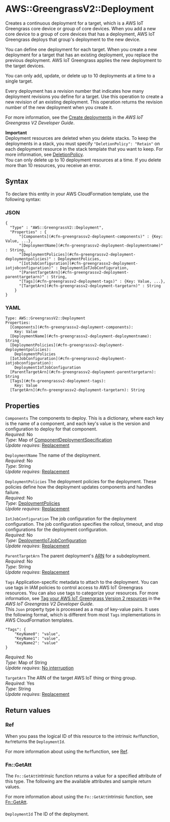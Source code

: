 # AWS::GreengrassV2::Deployment<a name="aws-resource-greengrassv2-deployment"></a>

Creates a continuous deployment for a target, which is a AWS IoT Greengrass core device or group of core devices\. When you add a new core device to a group of core devices that has a deployment, AWS IoT Greengrass deploys that group's deployment to the new device\.

You can define one deployment for each target\. When you create a new deployment for a target that has an existing deployment, you replace the previous deployment\. AWS IoT Greengrass applies the new deployment to the target devices\. 

You can only add, update, or delete up to 10 deployments at a time to a single target\.

Every deployment has a revision number that indicates how many deployment revisions you define for a target\. Use this operation to create a new revision of an existing deployment\. This operation returns the revision number of the new deployment when you create it\.

For more information, see the [Create deployments](https://docs.aws.amazon.com/greengrass/v2/developerguide/create-deployments.html) in the *AWS IoT Greengrass V2 Developer Guide*\.

**Important**  
Deployment resources are deleted when you delete stacks\. To keep the deployments in a stack, you must specify `"DeletionPolicy": "Retain"` on each deployment resource in the stack template that you want to keep\. For more information, see [DeletionPolicy](https://docs.aws.amazon.com/AWSCloudFormation/latest/UserGuide/aws-attribute-deletionpolicy.html)\.  
You can only delete up to 10 deployment resources at a time\. If you delete more than 10 resources, you receive an error\.

## Syntax<a name="aws-resource-greengrassv2-deployment-syntax"></a>

To declare this entity in your AWS CloudFormation template, use the following syntax:

### JSON<a name="aws-resource-greengrassv2-deployment-syntax.json"></a>

```
{
  "Type" : "AWS::GreengrassV2::Deployment",
  "Properties" : {
      "[Components](#cfn-greengrassv2-deployment-components)" : {Key: Value, ...},
      "[DeploymentName](#cfn-greengrassv2-deployment-deploymentname)" : String,
      "[DeploymentPolicies](#cfn-greengrassv2-deployment-deploymentpolicies)" : DeploymentPolicies,
      "[IotJobConfiguration](#cfn-greengrassv2-deployment-iotjobconfiguration)" : DeploymentIoTJobConfiguration,
      "[ParentTargetArn](#cfn-greengrassv2-deployment-parenttargetarn)" : String,
      "[Tags](#cfn-greengrassv2-deployment-tags)" : {Key: Value, ...},
      "[TargetArn](#cfn-greengrassv2-deployment-targetarn)" : String
    }
}
```

### YAML<a name="aws-resource-greengrassv2-deployment-syntax.yaml"></a>

```
Type: AWS::GreengrassV2::Deployment
Properties: 
  [Components](#cfn-greengrassv2-deployment-components): 
    Key: Value
  [DeploymentName](#cfn-greengrassv2-deployment-deploymentname): String
  [DeploymentPolicies](#cfn-greengrassv2-deployment-deploymentpolicies): 
    DeploymentPolicies
  [IotJobConfiguration](#cfn-greengrassv2-deployment-iotjobconfiguration): 
    DeploymentIoTJobConfiguration
  [ParentTargetArn](#cfn-greengrassv2-deployment-parenttargetarn): String
  [Tags](#cfn-greengrassv2-deployment-tags): 
    Key: Value
  [TargetArn](#cfn-greengrassv2-deployment-targetarn): String
```

## Properties<a name="aws-resource-greengrassv2-deployment-properties"></a>

`Components`  <a name="cfn-greengrassv2-deployment-components"></a>
The components to deploy\. This is a dictionary, where each key is the name of a component, and each key's value is the version and configuration to deploy for that component\.  
*Required*: No  
*Type*: Map of [ComponentDeploymentSpecification](aws-properties-greengrassv2-deployment-componentdeploymentspecification.md)  
*Update requires*: [Replacement](https://docs.aws.amazon.com/AWSCloudFormation/latest/UserGuide/using-cfn-updating-stacks-update-behaviors.html#update-replacement)

`DeploymentName`  <a name="cfn-greengrassv2-deployment-deploymentname"></a>
The name of the deployment\.  
*Required*: No  
*Type*: String  
*Update requires*: [Replacement](https://docs.aws.amazon.com/AWSCloudFormation/latest/UserGuide/using-cfn-updating-stacks-update-behaviors.html#update-replacement)

`DeploymentPolicies`  <a name="cfn-greengrassv2-deployment-deploymentpolicies"></a>
The deployment policies for the deployment\. These policies define how the deployment updates components and handles failure\.  
*Required*: No  
*Type*: [DeploymentPolicies](aws-properties-greengrassv2-deployment-deploymentpolicies.md)  
*Update requires*: [Replacement](https://docs.aws.amazon.com/AWSCloudFormation/latest/UserGuide/using-cfn-updating-stacks-update-behaviors.html#update-replacement)

`IotJobConfiguration`  <a name="cfn-greengrassv2-deployment-iotjobconfiguration"></a>
The job configuration for the deployment configuration\. The job configuration specifies the rollout, timeout, and stop configurations for the deployment configuration\.  
*Required*: No  
*Type*: [DeploymentIoTJobConfiguration](aws-properties-greengrassv2-deployment-deploymentiotjobconfiguration.md)  
*Update requires*: [Replacement](https://docs.aws.amazon.com/AWSCloudFormation/latest/UserGuide/using-cfn-updating-stacks-update-behaviors.html#update-replacement)

`ParentTargetArn`  <a name="cfn-greengrassv2-deployment-parenttargetarn"></a>
The parent deployment's [ARN](https://docs.aws.amazon.com/general/latest/gr/aws-arns-and-namespaces.html) for a subdeployment\.  
*Required*: No  
*Type*: String  
*Update requires*: [Replacement](https://docs.aws.amazon.com/AWSCloudFormation/latest/UserGuide/using-cfn-updating-stacks-update-behaviors.html#update-replacement)

`Tags`  <a name="cfn-greengrassv2-deployment-tags"></a>
Application\-specific metadata to attach to the deployment\. You can use tags in IAM policies to control access to AWS IoT Greengrass resources\. You can also use tags to categorize your resources\. For more information, see [Tag your AWS IoT Greengrass Version 2 resources](https://docs.aws.amazon.com/greengrass/v2/developerguide/tag-resources.html) in the *AWS IoT Greengrass V2 Developer Guide*\.  
This `Json` property type is processed as a map of key\-value pairs\. It uses the following format, which is different from most `Tags` implementations in AWS CloudFormation templates\.  

```
"Tags": {
    "KeyName0": "value",
    "KeyName1": "value",
    "KeyName2": "value"
}
```
*Required*: No  
*Type*: Map of String  
*Update requires*: [No interruption](https://docs.aws.amazon.com/AWSCloudFormation/latest/UserGuide/using-cfn-updating-stacks-update-behaviors.html#update-no-interrupt)

`TargetArn`  <a name="cfn-greengrassv2-deployment-targetarn"></a>
The ARN of the target AWS IoT thing or thing group\.  
*Required*: Yes  
*Type*: String  
*Update requires*: [Replacement](https://docs.aws.amazon.com/AWSCloudFormation/latest/UserGuide/using-cfn-updating-stacks-update-behaviors.html#update-replacement)

## Return values<a name="aws-resource-greengrassv2-deployment-return-values"></a>

### Ref<a name="aws-resource-greengrassv2-deployment-return-values-ref"></a>

When you pass the logical ID of this resource to the intrinsic `Ref`function, `Ref`returns the `DeploymentId`\.

For more information about using the `Ref`function, see [Ref](https://docs.aws.amazon.com/AWSCloudFormation/latest/UserGuide/intrinsic-function-reference-ref.html)\.

### Fn::GetAtt<a name="aws-resource-greengrassv2-deployment-return-values-fn--getatt"></a>

The `Fn::GetAtt`intrinsic function returns a value for a specified attribute of this type\. The following are the available attributes and sample return values\.

For more information about using the `Fn::GetAtt`intrinsic function, see [Fn::GetAtt](https://docs.aws.amazon.com/AWSCloudFormation/latest/UserGuide/intrinsic-function-reference-getatt.html)\.

#### <a name="aws-resource-greengrassv2-deployment-return-values-fn--getatt-fn--getatt"></a>

`DeploymentId`  <a name="DeploymentId-fn::getatt"></a>
The ID of the deployment\.